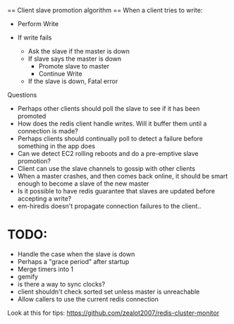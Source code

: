 == Client slave promotion algorithm ==
When a client tries to write:

- Perform Write

- If write fails
  - Ask the slave if the master is down
  - If slave says the master is down
     - Promote slave to master
     - Continue Write
  - If the slave is down, Fatal error

Questions
- Perhaps other clients should poll the slave to see if it has been promoted
- How does the redis client handle writes.  Will it buffer them until a connection is made?
- Perhaps clients should continually poll to detect a failure before something in the app does
- Can we detect EC2 rolling reboots and do a pre-emptive slave promotion?
- Client can use the slave channels to gossip with other clients
- When a master crashes, and then comes back online, it should be smart enough to become a slave of the new master
- Is it possible to have redis guarantee that slaves are updated before accepting a write?
- em-hiredis doesn't propagate connection failures to the client..



# TODO: 
 - Handle the case when the slave is down
 - Perhaps a "grace period" after startup
 - Merge timers into 1
 - gemify
 - is there a way to sync clocks?
 - client shouldn't check sorted set unless master is unreachable
 - Allow callers to use the current redis connection


Look at this for tips:
https://github.com/zealot2007/redis-cluster-monitor